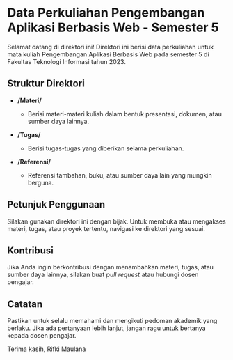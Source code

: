 # Data Perkuliahan Pengembangan Aplikasi Berbasis Web - Semester 5

Selamat datang di direktori ini! Direktori ini berisi data perkuliahan untuk mata kuliah Pengembangan Aplikasi Berbasis Web pada semester 5 di Fakultas Teknologi Informasi tahun 2023.

## Struktur Direktori

- **/Materi/**

  - Berisi materi-materi kuliah dalam bentuk presentasi, dokumen, atau sumber daya lainnya.

- **/Tugas/**

  - Berisi tugas-tugas yang diberikan selama perkuliahan.

- **/Referensi/**
  - Referensi tambahan, buku, atau sumber daya lain yang mungkin berguna.

## Petunjuk Penggunaan

Silakan gunakan direktori ini dengan bijak. Untuk membuka atau mengakses materi, tugas, atau proyek tertentu, navigasi ke direktori yang sesuai.

## Kontribusi

Jika Anda ingin berkontribusi dengan menambahkan materi, tugas, atau sumber daya lainnya, silakan buat _pull request_ atau hubungi dosen pengajar.

## Catatan

Pastikan untuk selalu memahami dan mengikuti pedoman akademik yang berlaku. Jika ada pertanyaan lebih lanjut, jangan ragu untuk bertanya kepada dosen pengajar.

Terima kasih,
Rifki Maulana
